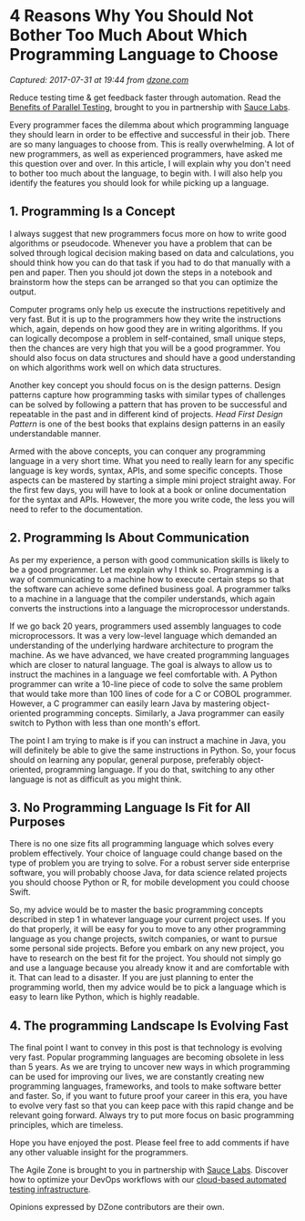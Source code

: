 # 4 Reasons Why You Should Not Bother Too Much About Which Programming Language to Choose

_Captured: 2017-07-31 at 19:44 from [dzone.com](https://dzone.com/articles/4-reasons-why-you-should-not-bother-too-much-about?utm_source=DevSuccess&utm_medium=email&utm_campaign=2017-07-31)_

Reduce testing time & get feedback faster through automation. Read the [Benefits of Parallel Testing](https://dzone.com/go?i=124039&u=http%3A%2F%2Finfo.saucelabs.com%2Fpaper-benefits-of-parallel-testing.html%3Futm_campaign%3Dparalleltestingwp%26utm_medium%3Dtextlink%26utm_source%3Ddzone-agile), brought to you in partnership with [Sauce Labs](https://dzone.com/go?i=124039&u=http%3A%2F%2Finfo.saucelabs.com%2Fpaper-benefits-of-parallel-testing.html%3Futm_campaign%3Dparalleltestingwp%26utm_medium%3Dtextlink%26utm_source%3Ddzone-agile).

Every programmer faces the dilemma about which programming language they should learn in order to be effective and successful in their job. There are so many languages to choose from. This is really overwhelming. A lot of new programmers, as well as experienced programmers, have asked me this question over and over. In this article, I will explain why you don't need to bother too much about the language, to begin with. I will also help you identify the features you should look for while picking up a language.

## 1\. Programming Is a Concept

I always suggest that new programmers focus more on how to write good algorithms or pseudocode. Whenever you have a problem that can be solved through logical decision making based on data and calculations, you should think how you can do that task if you had to do that manually with a pen and paper. Then you should jot down the steps in a notebook and brainstorm how the steps can be arranged so that you can optimize the output.

Computer programs only help us execute the instructions repetitively and very fast. But it is up to the programmers how they write the instructions which, again, depends on how good they are in writing algorithms. If you can logically decompose a problem in self-contained, small unique steps, then the chances are very high that you will be a good programmer. You should also focus on data structures and should have a good understanding on which algorithms work well on which data structures.

Another key concept you should focus on is the design patterns. Design patterns capture how programming tasks with similar types of challenges can be solved by following a pattern that has proven to be successful and repeatable in the past and in different kind of projects. _Head First Design Pattern_ is one of the best books that explains design patterns in an easily understandable manner.

Armed with the above concepts, you can conquer any programming language in a very short time. What you need to really learn for any specific language is key words, syntax, APIs, and some specific concepts. Those aspects can be mastered by starting a simple mini project straight away. For the first few days, you will have to look at a book or online documentation for the syntax and APIs. However, the more you write code, the less you will need to refer to the documentation.

## 2\. Programming Is About Communication

As per my experience, a person with good communication skills is likely to be a good programmer. Let me explain why I think so. Programming is a way of communicating to a machine how to execute certain steps so that the software can achieve some defined business goal. A programmer talks to a machine in a language that the compiler understands, which again converts the instructions into a language the microprocessor understands.

If we go back 20 years, programmers used assembly languages to code microprocessors. It was a very low-level language which demanded an understanding of the underlying hardware architecture to program the machine. As we have advanced, we have created programming languages which are closer to natural language. The goal is always to allow us to instruct the machines in a language we feel comfortable with. A Python programmer can write a 10-line piece of code to solve the same problem that would take more than 100 lines of code for a C or COBOL programmer. However, a C programmer can easily learn Java by mastering object-oriented programming concepts. Similarly, a Java programmer can easily switch to Python with less than one month's effort.

The point I am trying to make is if you can instruct a machine in Java, you will definitely be able to give the same instructions in Python. So, your focus should on learning any popular, general purpose, preferably object-oriented, programming language. If you do that, switching to any other language is not as difficult as you might think.

## 3\. No Programming Language Is Fit for All Purposes

There is no one size fits all programming language which solves every problem effectively. Your choice of language could change based on the type of problem you are trying to solve. For a robust server side enterprise software, you will probably choose Java, for data science related projects you should choose Python or R, for mobile development you could choose Swift.

So, my advice would be to master the basic programming concepts described in step 1 in whatever language your current project uses. If you do that properly, it will be easy for you to move to any other programming language as you change projects, switch companies, or want to pursue some personal side projects. Before you embark on any new project, you have to research on the best fit for the project. You should not simply go and use a language because you already know it and are comfortable with it. That can lead to a disaster. If you are just planning to enter the programming world, then my advice would be to pick a language which is easy to learn like Python, which is highly readable.

## 4\. The programming Landscape Is Evolving Fast

The final point I want to convey in this post is that technology is evolving very fast. Popular programming languages are becoming obsolete in less than 5 years. As we are trying to uncover new ways in which programming can be used for improving our lives, we are constantly creating new programming languages, frameworks, and tools to make software better and faster. So, if you want to future proof your career in this era, you have to evolve very fast so that you can keep pace with this rapid change and be relevant going forward. Always try to put more focus on basic programming principles, which are timeless.

Hope you have enjoyed the post. Please feel free to add comments if have any other valuable insight for the programmers.

The Agile Zone is brought to you in partnership with [Sauce Labs](https://dzone.com/go?i=121022&u=http%3A%2F%2Finfo.saucelabs.com%2FHow-to-Get-the-Most-out-of-CICD-Workflow.html%3Futm_campaign%3Ddevops%2Bwp%26utm_medium%3Dtextlink%26utm_source%3Ddzone-agile). Discover how to optimize your DevOps workflows with our [cloud-based automated testing infrastructure](https://dzone.com/go?i=121022&u=http%3A%2F%2Finfo.saucelabs.com%2FHow-to-Get-the-Most-out-of-CICD-Workflow.html%3Futm_campaign%3Ddevops%2Bwp%26utm_medium%3Dtextlink%26utm_source%3Ddzone-agile).

Opinions expressed by DZone contributors are their own.
